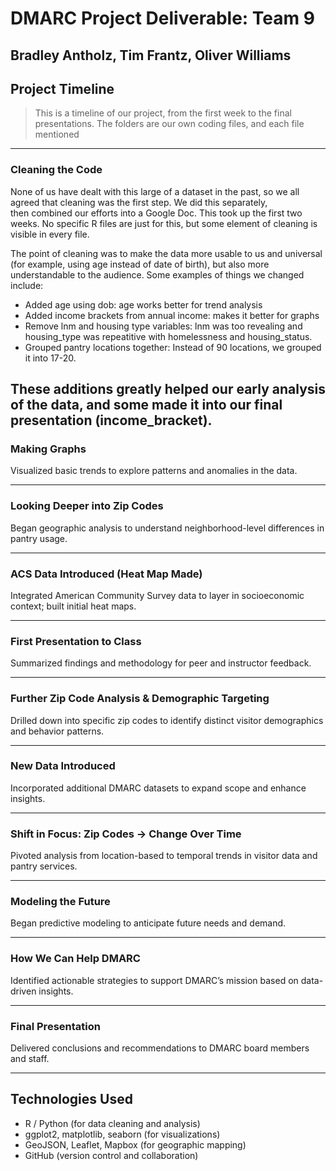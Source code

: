 # **DMARC Project Deliverable: Team 9**

## **Bradley Antholz, Tim Frantz, Oliver Williams**

## **Project Timeline**

> This is a timeline of our project, from the first week to the final presentations. The folders are our own coding files, and each file mentioned

---

### **Cleaning the Code**  
None of us have dealt with this large of a dataset in the past, so we all agreed that cleaning was the first step. We did this separately,  
then combined our efforts into a Google Doc. This took up the first two weeks. No specific R files are just for this, but some element of cleaning is visible in every file.

The point of cleaning was to make the data more usable to us and universal (for example, using age instead of date of birth), but also more understandable to the audience. Some examples of things we changed include: 

* Added age using dob: age works better for trend analysis
* Added income brackets from annual income: makes it better for graphs
* Remove lnm and housing type variables: lnm was too revealing and housing_type was repeatitive with homelessness and housing_status.
* Grouped pantry locations together: Instead of 90 locations, we grouped it into 17-20.

These additions greatly helped our early analysis of the data, and some made it into our final presentation (income_bracket).
---

### **Making Graphs**  
Visualized basic trends to explore patterns and anomalies in the data.

---

### **Looking Deeper into Zip Codes**  
Began geographic analysis to understand neighborhood-level differences in pantry usage.

---

### **ACS Data Introduced (Heat Map Made)**  
Integrated American Community Survey data to layer in socioeconomic context; built initial heat maps.

---

### **First Presentation to Class**  
Summarized findings and methodology for peer and instructor feedback.

---

### **Further Zip Code Analysis & Demographic Targeting**  
Drilled down into specific zip codes to identify distinct visitor demographics and behavior patterns.

---

### **New Data Introduced**  
Incorporated additional DMARC datasets to expand scope and enhance insights.

---

### **Shift in Focus: Zip Codes → Change Over Time**  
Pivoted analysis from location-based to temporal trends in visitor data and pantry services.

---

### **Modeling the Future**  
Began predictive modeling to anticipate future needs and demand.

---

### **How We Can Help DMARC**  
Identified actionable strategies to support DMARC’s mission based on data-driven insights.

---

### **Final Presentation**  
Delivered conclusions and recommendations to DMARC board members and staff.

---

## **Technologies Used**

- R / Python (for data cleaning and analysis)  
- ggplot2, matplotlib, seaborn (for visualizations)  
- GeoJSON, Leaflet, Mapbox (for geographic mapping)  
- GitHub (version control and collaboration)
